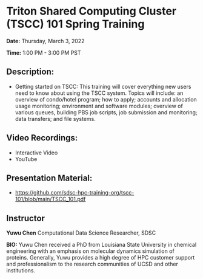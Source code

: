 # Triton Shared Computing Cluster (TSCC) 101 Spring Training

**Date:** Thursday, March 3, 2022

**Time:** 1:00 PM - 3:00 PM PST

## Description:
* Getting started on TSCC: This training will cover everything new users need to know about using the TSCC system. Topics will include: an overview of condo/hotel program; how to apply; accounts and allocation usage monitoring; environment and software modules; overview of various queues, building PBS job scripts, job submission and monitoring; data transfers; and file systems.

## Video Recordings:
* Interactive Video 
* YouTube

## Presentation Material:
* https://github.com/sdsc-hpc-training-org/tscc-101/blob/main/TSCC_101.pdf

## Instructor

**Yuwu Chen**
Computational Data Science Researcher, SDSC

**BIO:**
Yuwu Chen received a PhD from Louisiana State University in chemical engineering with an emphasis on molecular dynamics simulation of proteins. Generally, Yuwu provides a high degree of HPC customer support and professionalism to the research communities of UCSD and other institutions.
